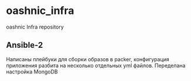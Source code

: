 # oashnic_infra
oashnic Infra repository

## Ansible-2

Написаны плейбуки для сборки образов в packer, конфигурация приложения разбита на несколько отдельных yml файлов. Переделана настройка MongoDB
